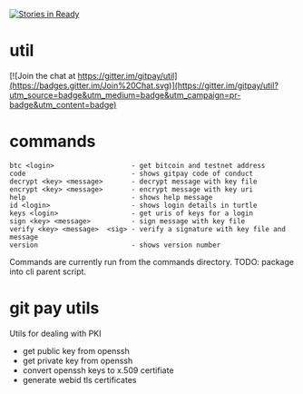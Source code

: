 [![Stories in Ready](https://badge.waffle.io/gitpay/util.png?label=ready&title=Ready)](https://waffle.io/gitpay/util)

# util


[![Join the chat at https://gitter.im/gitpay/util](https://badges.gitter.im/Join%20Chat.svg)](https://gitter.im/gitpay/util?utm_source=badge&utm_medium=badge&utm_campaign=pr-badge&utm_content=badge)

# commands

    btc <login>                   - get bitcoin and testnet address
    code                          - shows gitpay code of conduct
    decrypt <key> <message>       - decrypt message with key file
    encrypt <key> <message>       - encrypt message with key uri
    help                          - shows help message
    id <login>                    - shows login details in turtle
    keys <login>                  - get uris of keys for a login
    sign <key> <message>          - sign message with key file
    verify <key> <message>  <sig> - verify a signature with key file and message
    version                       - shows version number

Commands are currently run from the commands directory.  TODO: package into cli parent script.

# git pay utils

Utils for dealing with PKI

* get public key from openssh
* get private key from openssh
* convert openssh keys to x.509 certifiate
* generate webid tls certificates
